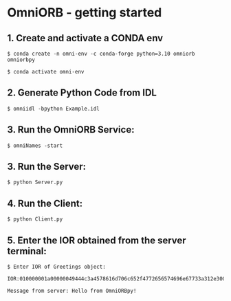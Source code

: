 # OmniORB - getting started

## 1. Create and activate a CONDA env

    $ conda create -n omni-env -c conda-forge python=3.10 omniorb omniorbpy

    $ conda activate omni-env

## 2. Generate Python Code from IDL

    $ omniidl -bpython Example.idl

## 3. Run the OmniORB Service:

    $ omniNames -start

## 3. Run the Server:

    $ python Server.py

## 4. Run the Client:

    $ python Client.py

## 5. Enter the IOR obtained from the server terminal:

    $ Enter IOR of Greetings object:

    IOR:010000001a00000049444c3a4578616d706c652f4772656574696e67733a312e30000000010000000000000068000000010102000f0000003139322e3136382e33312e3136300000538e00000e000000fe9f4a246500002964000000000000000200000000000000080000000100000000545441010000001c00000001000000010001000100000001000105090101000100000009010100

    Message from server: Hello from OmniORBpy!
